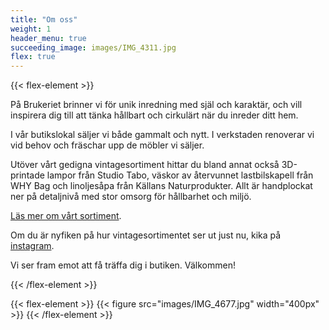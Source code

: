 ```yaml
---
title: "Om oss"
weight: 1
header_menu: true
succeeding_image: images/IMG_4311.jpg
flex: true
---
```


{{< flex-element >}}
<p>På Brukeriet brinner vi för unik inredning med själ och karaktär, och vill inspirera dig till att tänka hållbart och cirkulärt när du inreder ditt hem.</p>

<p>I vår butikslokal säljer vi både gammalt och nytt. I verkstaden renoverar vi vid behov och fräschar upp de möbler vi säljer.</p>

<p>Utöver vårt gedigna vintagesortiment hittar du bland annat också 3D-printade lampor från Studio Tabo, väskor av återvunnet lastbilskapell från WHY Bag och linoljesåpa från Källans Naturprodukter. Allt är handplockat ner på detaljnivå med stor omsorg för hållbarhet och miljö.</p>

<p><a href="/sortiment">Läs mer om vårt sortiment</a>.</p>

<p>Om du är nyfiken på hur vintagesortimentet ser ut just nu, kika på <a href="https://www.instagram.com/brukeriet/" target="_blank">instagram</a>.</p>

<p>Vi ser fram emot att få träffa dig i butiken. Välkommen!</p>
{{< /flex-element >}}

{{< flex-element >}}
{{< figure src="images/IMG_4677.jpg" width="400px" >}}
{{< /flex-element >}}

